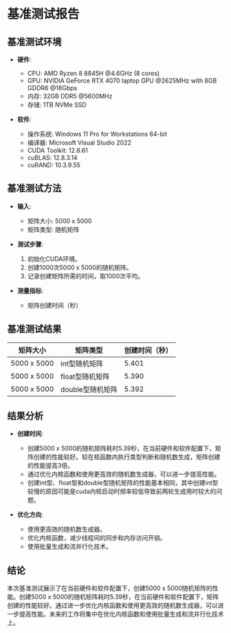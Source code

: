 # 基准测试报告

## 基准测试环境

- **硬件**:
  - CPU: AMD Ryzen 8 8845H @4.6GHz (8 cores)
  - GPU: NVIDIA GeForce RTX 4070 laptop GPU @2625MHz with 8GB GDDR6 @18Gbps
  - 内存: 32GB DDR5 @5600MHz
  - 存储: 1TB NVMe SSD

- **软件**:
  - 操作系统: Windows 11 Pro for Workstations 64-bit
  - 编译器: Microsoft Visual Studio 2022
  - CUDA Toolkit: 12.8.61
  - cuBLAS: 12.8.3.14
  - cuRAND: 10.3.9.55

## 基准测试方法

- **输入**:
  - 矩阵大小: 5000 x 5000
  - 矩阵类型: 随机矩阵

- **测试步骤**:
  1. 初始化CUDA环境。
  2. 创建1000次5000 x 5000的随机矩阵。
  3. 记录创建矩阵所需的时间，取1000次平均。

- **测量指标**:
  - 矩阵创建时间（秒）

## 基准测试结果

| 矩阵大小 | 矩阵类型 | 创建时间（秒） |
|----------|----------|---------|
| 5000 x 5000 | int型随机矩阵 | 5.401 |
| 5000 x 5000 | float型随机矩阵 | 5.390 |
| 5000 x 5000 | double型随机矩阵 | 5.392 |

## 结果分析

- **创建时间**:
  - 创建5000 x 5000的随机矩阵耗时5.39秒，在当前硬件和软件配置下，矩阵创建的性能较好。较在核函数内执行类型判断和随机数生成，矩阵创建的性能提高3倍。
  - 通过优化内核函数和使用更高效的随机数生成器，可以进一步提高性能。
  - 创建int型、float型和double型随机矩阵的性能基本相同，其中创建int型较慢的原因可能是cuda内核启动时频率较低导致前两轮生成用时较大的问题。

- **优化方向**:
  - 使用更高效的随机数生成器。
  - 优化内核函数，减少线程间的同步和内存访问开销。
  - 使用批量生成和流并行化技术。

## 结论

本次基准测试展示了在当前硬件和软件配置下，创建5000 x 5000随机矩阵的性能。创建5000 x 5000的随机矩阵耗时5.39秒，在当前硬件和软件配置下，矩阵创建的性能较好。通过进一步优化内核函数和使用更高效的随机数生成器，可以进一步提高性能。未来的工作将集中在优化内核函数和使用批量生成和流并行化技术上。
